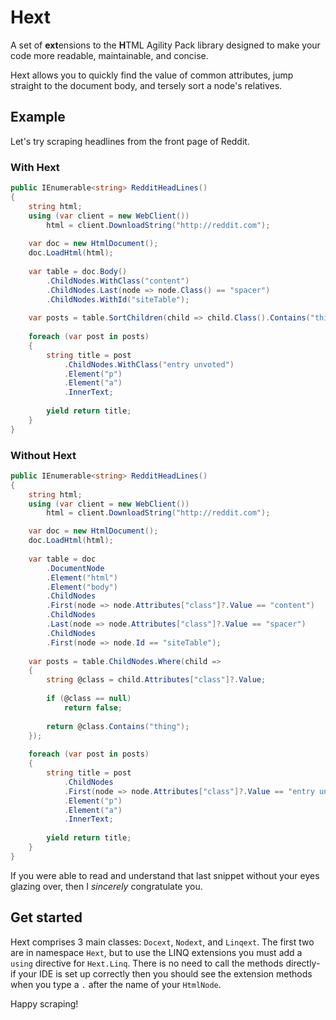 # Hext
A set of **ext**ensions to the **H**TML Agility Pack library designed to make your code more readable, maintainable, and concise.

Hext allows you to quickly find the value of common attributes, jump straight to the document body, and tersely sort a node's relatives.

## Example
Let's try scraping headlines from the front page of Reddit.

### With Hext

```csharp
public IEnumerable<string> RedditHeadLines()
{
    string html;
    using (var client = new WebClient())
        html = client.DownloadString("http://reddit.com");
    
    var doc = new HtmlDocument();
    doc.LoadHtml(html);
    
    var table = doc.Body()
        .ChildNodes.WithClass("content")
        .ChildNodes.Last(node => node.Class() == "spacer")
        .ChildNodes.WithId("siteTable");
    
    var posts = table.SortChildren(child => child.Class().Contains("thing"));
    
    foreach (var post in posts)
    {
        string title = post
            .ChildNodes.WithClass("entry unvoted")
            .Element("p")
            .Element("a")
            .InnerText;
        
        yield return title;
    }
}
```

### Without Hext

```csharp
public IEnumerable<string> RedditHeadLines()
{
    string html;
    using (var client = new WebClient())
        html = client.DownloadString("http://reddit.com");

    var doc = new HtmlDocument();
    doc.LoadHtml(html);
    
    var table = doc
        .DocumentNode
        .Element("html")
        .Element("body")
        .ChildNodes
        .First(node => node.Attributes["class"]?.Value == "content")
        .ChildNodes
        .Last(node => node.Attributes["class"]?.Value == "spacer")
        .ChildNodes
        .First(node => node.Id == "siteTable");
    
    var posts = table.ChildNodes.Where(child =>
    {
        string @class = child.Attributes["class"]?.Value;
        
        if (@class == null)
            return false;
        
        return @class.Contains("thing");
    });
    
    foreach (var post in posts)
    {
        string title = post
            .ChildNodes
            .First(node => node.Attributes["class"]?.Value == "entry unvoted")
            .Element("p")
            .Element("a")
            .InnerText;
        
        yield return title;
    }
}
```

If you were able to read and understand that last snippet without your eyes glazing over, then I *sincerely* congratulate you.

## Get started
Hext comprises 3 main classes: `Docext`, `Nodext`, and `Linqext`. The first two are in namespace `Hext`, but to use the LINQ extensions you must add a `using` directive for `Hext.Linq`. There is no need to call the methods directly- if your IDE is set up correctly then you should see the extension methods when you type a `.` after the name of your `HtmlNode`.

Happy scraping!
